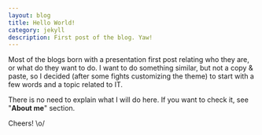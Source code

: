 ```yaml
---
layout: blog
title: Hello World!
category: jekyll 
description: First post of the blog. Yaw!
---
```


Most of the blogs born with a presentation first post relating who they are, or what do they want to do. I want to do something similar, but not a copy & paste, so I decided (after some fights customizing the theme) to start with a few words and a topic related to IT.

There is no need to explain what I will do here. If you want to check it, see "**About me**" section. 

Cheers! \o/
